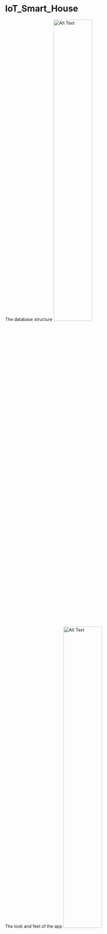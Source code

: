 # IoT_Smart_House

The database structure
<img src="https://github.com/user-attachments/assets/7f599a87-35d0-4ffb-a219-7f7d25be05a5" alt="Alt Text" style="width:50%; height:auto;">

The look and feel of the app
<img src="https://github.com/user-attachments/assets/cab6ec4d-05de-4217-ab44-5d6b08e4e52c" alt="Alt Text" style="width:50%; height:auto;">
<img src="https://github.com/user-attachments/assets/fc0b159a-8736-435a-b1f1-4ef0b3d9026b" alt="Alt Text" style="width:50%; height:auto;">
<img src="https://github.com/user-attachments/assets/07ad4c20-6f72-4cd3-b425-b2cf83b17a72" alt="Alt Text" style="width:50%; height:auto;">
<img src="https://github.com/user-attachments/assets/746aabac-b9ef-4600-949d-82c12a249913" alt="Alt Text" style="width:50%; height:auto;">
<img src="https://github.com/user-attachments/assets/9be1abf4-ec14-4e6e-bb34-b33edb488c6c" alt="Alt Text" style="width:50%; height:auto;">
